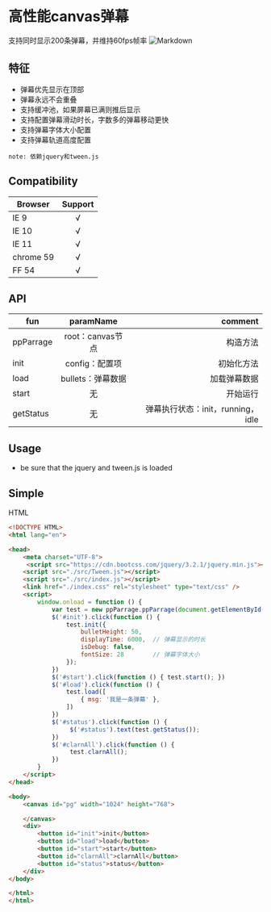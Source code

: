 # 高性能canvas弹幕

支持同时显示200条弹幕，并维持60fps帧率
![Markdown](http://i4.eiimg.com/1949/ce509c38502be29c.png)

## 特征
- 弹幕优先显示在顶部
- 弹幕永远不会重叠
- 支持缓冲池，如果屏幕已满则推后显示
- 支持配置弹幕滑动时长，字数多的弹幕移动更快
- 支持弹幕字体大小配置
- 支持弹幕轨道高度配置

`note: 依赖jquery和tween.js`

##  Compatibility
| Browser       | Support          |
| ------------- |:----------------:|
| IE 9          | √                |
| IE 10         | √                |
| IE 11         | √                |
| chrome 59     | √                |
| FF 54         | √                |

## API
| fun           | paramName          | comment  |
| ------------- |:-------------:| -----:|
| ppParrage     | root：canvas节点          | 构造方法|
| init          | config：配置项            | 初始化方法   |
| load          | bullets：弹幕数据         | 加载弹幕数据  |
| start         | 无                       | 开始运行     |
| getStatus     | 无                       | 弹幕执行状态：init，running，idle  |


## Usage

- be sure that the jquery and tween.js is loaded

## Simple
HTML
```html
<!DOCTYPE HTML>
<html lang="en">

<head>
    <meta charset="UTF-8">
     <script src="https://cdn.bootcss.com/jquery/3.2.1/jquery.min.js"></script>
    <script src="./src/Tween.js"></script> 
    <script src="./src/index.js"></script>
    <link href="./index.css" rel="stylesheet" type="text/css" />
    <script>
        window.onload = function () {
            var test = new ppParrage.ppParrage(document.getElementById('pg'));
            $('#init').click(function () {
                test.init({
                    bulletHeight: 50,
                    displayTime: 6000,  // 弹幕显示的时长
                    isDebug: false,
                    fontSize: 28        // 弹幕字体大小
                }); 
            })
            $('#start').click(function () { test.start(); })
            $('#load').click(function () {
                test.load([
                    { msg: '我是一条弹幕' },
                ])
            })
            $('#status').click(function () {
                 $('#status').text(test.getStatus());
            })
            $('#clarnAll').click(function () {
                 test.clarnAll();
            })
        }
    </script>
</head>

<body>
    <canvas id="pg" width="1024" height="768">

    </canvas>
    <div>
        <button id="init">init</button> 
        <button id="load">load</button>
        <button id="start">start</button>
        <button id="clarnAll">clarnAll</button>
        <button id="status">status</button>
    </div>
</body>

</html>
</html>
```